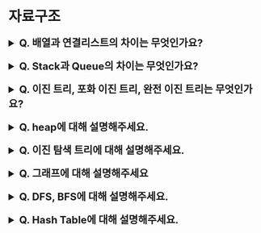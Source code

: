 # 자료구조

<details>
    <summary style="font-size : 20px;"><strong> Q. 배열과 연결리스트의 차이는 무엇인가요?</strong></summary></br>
    
**데이터 조회/수정**  
Array는 논리적인 저장순서와 물리적인 저장순서가 일치합니다. 배열은 인덱스를 사용해서 해당 원소에 접근할 수 있습니다. 찾고자하는 원소에 인덱스를 안다면 O(1)의 시간 복잡도로 접근이 가능합니다.

LinkedList는 자신의 앞과 뒤에 어떤 원소들이 연결되어있는지만 알고있습니다. 그렇기 때문에 원하는 원소를 찾기위해서는 순차적으로 탐색해야하며 O(n)의 시간 복잡도로 접근이 가능합니다. 

**데이터 추가/삭제**   
Array는 원하는 인덱스에 데이터를 추가하거나 삭제하고 싶다면 기존의 원소들을 이동해서 위치를 조정해야합니다. 따라서, 최악의 경우 시간 복잡도는 O(n)입니다. 더불어 배열은 고정 크기로서 배열의 크기 보다 많은 원소를 추가하는 상황이라면 배열의 크기를 늘리고 기존의 원소들을 새로운 배열에 옮기는 과정이 필요합니다. 이때 시간 복잡도는 O(n)이 소요됩니다.

LinkedList의 삽입과 삭제는 포인터만 수정하면되므로 기존의 원소들을 이동할 필요가 없습니다. 하지만 바로 원소에 접근할 수 없기때문에 원하는 원소에 도달할 때까지 탐색의 과정을 거쳐야합니다. 이런 경우 시간 복잡도는 O(n)입니다. 다만, head나 tail에 있는 원소에 대해 작업한다면 별도의 탐색이 필요하지 않아 O(1)의 시간 복잡도로 처리가 가능합니다.
</details></br>

<details>
    <summary style="font-size : 20px;"><strong> Q. Stack과 Queue의 차이는 무엇인가요?</strong></summary></br>
    
 stack과 queue는 데이터가 출력되는 순서에 차이가 있습니다. stack은 LIFO구조로 늦게 들어가는 데이터가 먼저 나오는 방식입니다. 반면, queue는 FIFO방식으로 먼저 들어간 데이터가 먼저 나오는 방식으로 이뤄져있습니다. 
</details></br>

<details>
    <summary style="font-size : 20px;"><strong> Q. 이진 트리, 포화 이진 트리, 완전 이진 트리는 무엇인가요?</strong></summary></br>
    
이진 트리 : 자식 노드가 최대 2개인 트리 구조  
포화 이진 트리 : 자식 노드가 2개인 트리 구조  
완전 이진 트리 : 마지막 레벨을 제외하고 모든 레벨이 가득 채워져 있고, 마지막 레벨의 노드는 왼쪽부터 채워져 나감  

</details></br>    
    
<details>
    <summary style="font-size : 20px;"><strong> Q. heap에 대해 설명해주세요.</strong></summary></br>
    
    
 힙은 우선 순위 큐를 위한 완전 이진 트리 구조로서 대표적으로 최대 힙과 최소 힙으로 나뉠 수 있습니다. 힙 구조는 정렬기준에 따라 값이 미리 정렬되면서 저장되므로 최대 값, 최소 값등 우선 순위를 기준으로 출력시 O(1)의 시간복잡도로 출력이 가능합니다. 데이터를 삽입하고 삭제하는 과정에서 정렬이 필요하며 O(logn)의 시간 복잡도가 소요됩니다.   

**데이터가 삽입되는 과정**
1. 새로운 데이터가 추가되면 마지막 노드에 삽입합니다.
2. 새로운 노드와 부모 노드를 비교하고 정렬 기준을 만족하면 서로 위치를 변경하며 위치를 조정합니다.

**데이터가 삭제되는 과정**
1. 우선 순위가 가장 높은 루트 노드가 삭제됩니다. 
2. 빈자리에는 마지막 노드를 옮깁니다.
3. 루트 노드가 된 마지막 노드를 자식 노드와 비교하여 정렬 기준을 만족한다면 서로 위치를 변경하며 위치를 조정합니다. 자식 노드중 우선 순위가 높은 노드와 값을 비교합니다.
    
</details></br>

<details>
    <summary style="font-size : 20px;"><strong> Q. 이진 탐색 트리에 대해 설명해주세요.</strong></summary></br>
    
이진 탐색 트리는 이진 트리 기반의 탐색을 위한 자료 구조 입니다.   

**이진 탐색 트리는 다음의 조건을 만족해야합니다.**
1. 왼쪽 서브 트리는 해당 노드의 값보다 작다.
2. 오른쪽 서브 트리는 해당 노드의 값보다 크다.
3. 중복되는 값이 없다.
4. 서브트리는 이진 탐색 트리를 만족한다.

**이진 탐색 트리의 조회방식**
1. 조회하고자하는 값과 루트노드를 비교하며 시작합니다. 
2. 조회하고자하는 값이 노드의 값 보다 크다면 오른쪽, 작다면 왼쪽 서브트리로 이동합니다.
3. 이 과정을 반복하며 탐색을 진행합니다.

**데이터를 삽입하는 과정**
1. 삽입하고자하는 값을 우선 조회한다.
2. 최종 조회한 결과 트리안에 중복되는 값이 없다면 탐색이 종료되는 위치가 데이터가 삽입될 위치입니다.

**데이터를 삭제하는 시나리오는 3가지로 구분됩니다.**
1. 삭제하려는 노드가 단말 노드인 경우 메모리를 반납하면 쉽게 삭제할 수 있습니다.
2. 삭제하려는 노드가 하나의 자식 노드를 가지고 있는 경우 해당 노드의 부모 노드와 자식노드를 연결 시켜주면 됩니다.
3. 삭제하려는 노드가 두 개의 자식 노드를 가지고 있는 경우 왼쪽 서브트리의 최대 값 혹은 오른쪽 서브트리의 최소 값을 위치시킵니다. 이런 이유는 트리의 변동성을 최소화 하기 위해서입니다. 만약 다른 노드를 삭제하는 노드로 위치시킨다면 하위의 트리도 위치를 조정해야할 필요가 있습니다.

이진 탐색 트리의 시간 복잡도는 트리의 높이에 연관있습니다. 이상적으로 트리가 고르게 분포한 경우 시간복잡도는 logn으로 계산되지만 트리가 한쪽으로 치우친 경우 트리의 높이는 결국 선형 탐색과 다를바 없어지고 이때 시간 복잡도는 O(N)으로 계산 됩니다.  
    
</details></br>

<details>
    <summary style="font-size : 20px;"><strong> Q. 그래프에 대해 설명해주세요 </strong></summary></br>
    
그래프는 node와 edge로 이뤄진 자료구조를 말합니다. 트리는 그래프의 일종으로 cycle이 불가능하며 노드간 방향성이 존재하지만 그래프는 cycle이 가능하고 노드간 방향성이 존재하지 않아도 상관없습니다. 연결된 객체간 관계를 표현할 때 유용하며 인접 행렬과 인접 리스트방식으로 구현할 수 있습니다.  

 **인접행렬**  
 인접 행렬은 노드의 수가 N인 경우 N*N의 형태로 행렬을 만들고 각 노드간 edge를 표현한 방식입니다. 두 노드간 연결된 정보를 확인할 떄 O(1)의 시간 복잡도로 접근이 가능하지만 edge의 수와는 무관하게 항상 N^2의 메모리 공간이 필요하고 인접행렬을 만드는 과정에서도 N^2의 시간복잡도가 소요됩니다.  
 
 **인접 리스트**  
 인접 리스트는 노드와 노드가 edge로 연결된 상태를 리스트로 만들어 표현하는 방식입니다. 인접 리스트는 edge의 수가 적은 sparse한 구조일 수록 메모리 공간에서 효율적이지만 두 노드간 연결 여부를 확인하는 과정이 인접행렬보다는 시간이 더 걸립니다.
</details></br>

<details>
    <summary style="font-size : 20px;"><strong> Q. DFS, BFS에 대해 설명해주세요.</strong></summary></br>
    
DFS는 깊이 우선 탐색 방식으로서 갈수있는 노드가 확인되면 최대한 가능한 곳까지 탐색하며 더이상 탐색이 불가능한 노드에 도달했을 때 이전 노드로 이동해가면서 그래프를 탐색하는 방식입니다. 보통 재귀구조나 stack을 통해 구현됩니다.  

BFS는 넓이 우선 탐색 방식으로서 접근한 노드에 인접하여 연결된 노드를 차례대로 탐색하는 방식 입니다. 즉, 지금 노드에서 이동할 수 있는 인접 노드를 순차적으로 탐색합니다. queue를 사용해서 구현가능합니다.    

두 가지 방식 모두 그래프내 모든 노드를 탐색한다는 점에서 시간 복잡도가 같습니다. 인접 행렬을 사용하면 O(V^2)의 시간 복잡도가 소요되고 인접 리스트를 사용하면 O(V+E)의 시간 복잡도가 소요됩니다.

</details></br>

<details>
    <summary style="font-size : 20px;"><strong> Q. Hash Table에 대해 설명해주세요.</strong></summary></br>
    
Hash Table은 Key, Value형식의 데이터를 저장하는 자료 구조입니다. 해시 함수를 사용해서 key값을 해싱하고 나머지 연산을 통해 해싱된 값을 인덱스로 사용합니다. 따라서 key를 통한 값을 조회할 때 시간 복잡도는 O(1)이 소요됩니다. 하지만 Key값의 형태는 무한한데 해싱된 인덱스의 형태는 제한되어있습니다. 그러므로 서로 다른 key에 대해 해싱한 결과가 중복되는 해시 충돌이 발생할 수 있습니다. 이를 해결하기 위해서는 separate chaining 방식과 open addressing 방식을 사용합니다.

separate chaining은 해시 값의 충돌이 발생했을 때 연결리스트나 트리 형태로 엔트리에 값을 이어 붙이는 방식입니다. 별도의 인덱스를 사용하지않아 공간에 대한 제약이 적으나 최악의 경우 O(n)의 시간 복잡도가 발생할 수 있습니다.

open addressing은 해시 값의 충돌이 발생했을 때 이후 index의 빈 버킷을 찾아 저장하는 방식입니다. 삭제의 경우 separate chaining방식보다 좀 더 복잡합니다. 해시 충돌이 일어나 해당 index이후를 탐색해서 빈 버킷에 저장한 경우를 가정해보겠습니다. 만약, 충돌이 발생한 index에 값을 삭제하면 해당 index는 비어있게되고 이전에 충돌로 인해 다음 index에 저장된 값을 찾지 못하는 문제가 발생할 수 있습니다. 이런 경우 삭제 후 더미 노드를 넣어 충돌을 유지하여 문제를 해결할 수 있습니다. 하지만 더미 노드가 많아져 탐색 성능이 저하되면 새로운 배열을 만들어야합니다. open addressing은 선형적으로 비어있는 버킷을 탐색하는 Linear Probing, 제곱으로 탐색하는 Quadratic Probing, 해싱된 값을 한번 더 해싱하는 Double Hashing방식이 있습니다.



</details></br>
